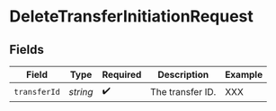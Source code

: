 # DeleteTransferInitiationRequest


## Fields

| Field              | Type               | Required           | Description        | Example            |
| ------------------ | ------------------ | ------------------ | ------------------ | ------------------ |
| `transferId`       | *string*           | :heavy_check_mark: | The transfer ID.   | XXX                |